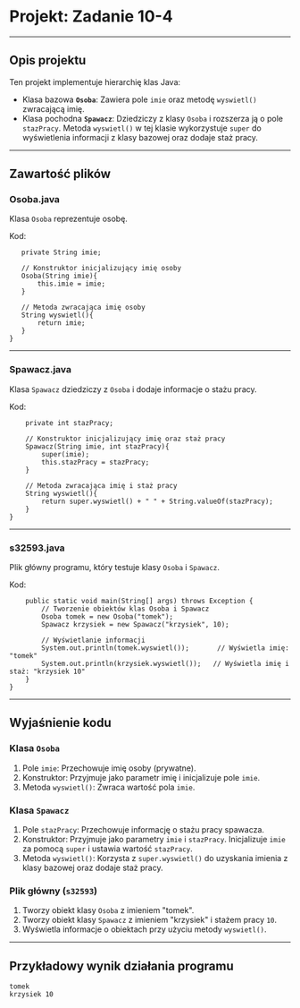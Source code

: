 # Projekt: Zadanie 10-4

---

## Opis projektu
Ten projekt implementuje hierarchię klas Java:
- Klasa bazowa **`Osoba`**: Zawiera pole `imie` oraz metodę `wyswietl()` zwracającą imię.
- Klasa pochodna **`Spawacz`**: Dziedziczy z klasy `Osoba` i rozszerza ją o pole `stazPracy`. Metoda `wyswietl()` w tej klasie wykorzystuje `super` do wyświetlenia informacji z klasy bazowej oraz dodaje staż pracy.

---

## Zawartość plików

### Osoba.java
Klasa `Osoba` reprezentuje osobę.

Kod:
```public class Osoba {
   private String imie;

   // Konstruktor inicjalizujący imię osoby
   Osoba(String imie){
       this.imie = imie;
   }

   // Metoda zwracająca imię osoby
   String wyswietl(){
       return imie;
   }
}
```
---

### Spawacz.java
Klasa `Spawacz` dziedziczy z `Osoba` i dodaje informacje o stażu pracy.

Kod:
```public class Spawacz extends Osoba {
    private int stazPracy;

    // Konstruktor inicjalizujący imię oraz staż pracy
    Spawacz(String imie, int stazPracy){
        super(imie);
        this.stazPracy = stazPracy;
    }

    // Metoda zwracająca imię i staż pracy
    String wyswietl(){
        return super.wyswietl() + " " + String.valueOf(stazPracy);
    }
}
```
---

### s32593.java
Plik główny programu, który testuje klasy `Osoba` i `Spawacz`.

Kod:
```public class s32593 {
    public static void main(String[] args) throws Exception {
        // Tworzenie obiektów klas Osoba i Spawacz
        Osoba tomek = new Osoba("tomek");
        Spawacz krzysiek = new Spawacz("krzysiek", 10);

        // Wyświetlanie informacji
        System.out.println(tomek.wyswietl());       // Wyświetla imię: "tomek"
        System.out.println(krzysiek.wyswietl());   // Wyświetla imię i staż: "krzysiek 10"
    }
}
```
---

## Wyjaśnienie kodu

### Klasa `Osoba`
1. Pole `imie`: Przechowuje imię osoby (prywatne).
2. Konstruktor: Przyjmuje jako parametr imię i inicjalizuje pole `imie`.
3. Metoda `wyswietl()`: Zwraca wartość pola `imie`.

### Klasa `Spawacz`
1. Pole `stazPracy`: Przechowuje informację o stażu pracy spawacza.
2. Konstruktor: Przyjmuje jako parametry `imie` i `stazPracy`. Inicjalizuje `imie` za pomocą `super` i ustawia wartość `stazPracy`.
3. Metoda `wyswietl()`: Korzysta z `super.wyswietl()` do uzyskania imienia z klasy bazowej oraz dodaje staż pracy.

### Plik główny (`s32593`)
1. Tworzy obiekt klasy `Osoba` z imieniem "tomek".
2. Tworzy obiekt klasy `Spawacz` z imieniem "krzysiek" i stażem pracy `10`.
3. Wyświetla informacje o obiektach przy użyciu metody `wyswietl()`.

---

## Przykładowy wynik działania programu
```
tomek  
krzysiek 10
```
